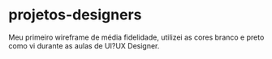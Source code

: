 # projetos-designers

Meu primeiro wireframe de média fidelidade, utilizei as cores branco e preto como vi durante as aulas de UI?UX Designer.
